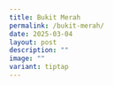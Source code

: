 ```yaml
---
title: Bukit Merah
permalink: /bukit-merah/
date: 2025-03-04
layout: post
description: ""
image: ""
variant: tiptap
---
```

